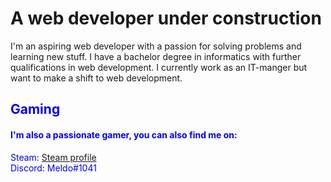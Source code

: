 <h1>A web developer under construction</h1>
I'm an aspiring web developer with a passion for solving problems and learning new stuff. I have a bachelor degree in informatics with further qualifications in web development. I currently work as an IT-manger but want to make a shift to web development. 


<div style="color: blue">
<h2>Gaming </h2>
  <h4>I'm also a passionate gamer, you can also find me on:</h4>
Steam: <a href="https://steamcommunity.com/id/Meldo9000/">Steam profile</a>

<br>
Discord: Meldo#1041
</div>

